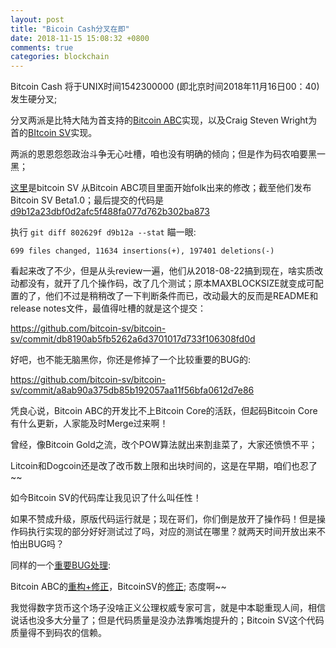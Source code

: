 ```yaml
---
layout: post
title: "Bicoin Cash分叉在即"
date: 2018-11-15 15:08:32 +0800
comments: true
categories: blockchain
---
```


Bitcoin Cash 将于UNIX时间1542300000 (即北京时间2018年11月16日00：40)发生硬分叉;

分叉两派是比特大陆为首支持的[Bitcoin ABC](https://github.com/Bitcoin-ABC/bitcoin-abc)实现，以及Craig Steven Wright为首的[BItcoin SV](https://github.com/bitcoin-sv/bitcoin-sv)实现。

两派的恩恩怨怨政治斗争无心吐槽，咱也没有明确的倾向；但是作为码农咱要黑一黑；

<!-- more -->

[这里](https://github.com/bitcoin-sv/bitcoin-sv/commit/2ab7775797a5a37ab311ab9a067771e5c1bfe22a)是bitcoin SV 从Bitcoin ABC项目里面开始folk出来的修改；截至他们发布Bitcoin SV Beta1.0；最后提交的代码是[d9b12a23dbf0d2afc5f488fa077d762b302ba873](https://github.com/bitcoin-sv/bitcoin-sv/commit/d9b12a23dbf0d2afc5f488fa077d762b302ba873)


执行 `git diff 802629f d9b12a --stat` 瞄一眼:

```
699 files changed, 11634 insertions(+), 197401 deletions(-)
```

看起来改了不少，但是从头review一遍，他们从2018-08-22搞到现在，啥实质改动都没有，就开了几个操作码，改了几个测试；原本MAXBLOCKSIZE就变成可配置的了，他们不过是稍稍改了一下判断条件而已，改动最大的反而是README和release notes文件，最值得吐槽的就是这个提交：

https://github.com/bitcoin-sv/bitcoin-sv/commit/db8190ab5fb5262a6d3701017d733f106308fd0d

好吧，也不能无脑黑你，你还是修掉了一个比较重要的BUG的:

https://github.com/bitcoin-sv/bitcoin-sv/commit/a8ab90a375db85b192057aa11f56bfa0612d7e86

凭良心说，Bitcoin ABC的开发比不上Bitcoin Core的活跃，但起码Bitcoin Core有什么更新，人家能及时Merge过来啊！

曾经，像Bitcoin Gold之流，改个POW算法就出来割韭菜了，大家还愤愤不平；

Litcoin和Dogcoin还是改了改币数上限和出块时间的，这是在早期，咱们也忍了~~

如今Bitcoin SV的代码库让我见识了什么叫任性！

如果不赞成升级，原版代码运行就是；现在哥们，你们倒是放开了操作码！但是操作码执行实现的部分好好测试过了吗，对应的测试在哪里？就两天时间开放出来不怕出BUG吗？

同样的一个[重要BUG处理](https://bitcoincore.org/en/2018/09/20/notice/):

Bitcoin ABC的[重构+修正](https://github.com/Bitcoin-ABC/bitcoin-abc/commit/7e20479893089b2b80f81cc2e7e5712a2d4158ba)，BitcoinSV的[修正](https://github.com/bitcoin-sv/bitcoin-sv/commit/a8ab90a375db85b192057aa11f56bfa0612d7e86); 态度啊~~

我觉得数字货币这个场子没啥正义公理权威专家可言，就是中本聪重现人间，相信说话也没多大分量了；但是代码质量是没办法靠嘴炮提升的；Bitcoin SV这个代码质量得不到码农的信赖。
